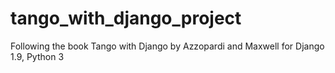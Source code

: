 # tango_with_django_project
Following the book Tango with Django by Azzopardi and Maxwell for Django 1.9, Python 3
